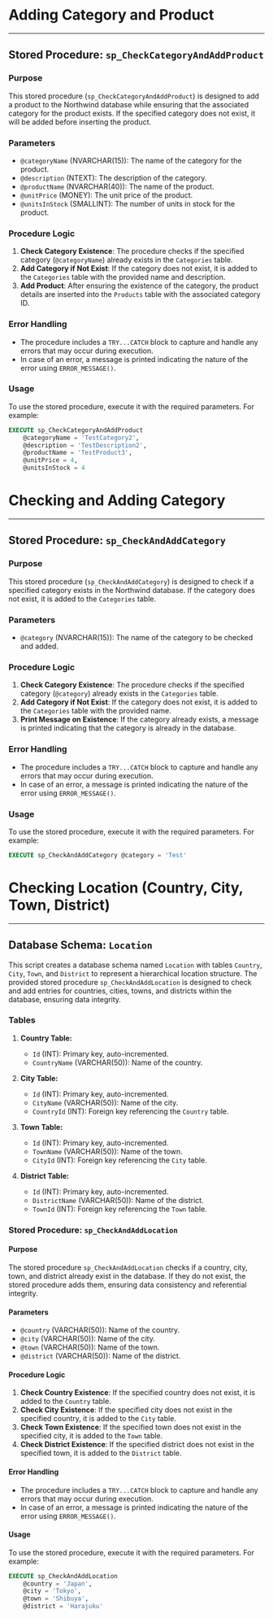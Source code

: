# Adding Category and Product 
---
## Stored Procedure: `sp_CheckCategoryAndAddProduct`

### Purpose
This stored procedure (`sp_CheckCategoryAndAddProduct`) is designed to add a product to the Northwind database while ensuring that the associated category for the product exists. If the specified category does not exist, it will be added before inserting the product.

### Parameters
- `@categoryName` (NVARCHAR(15)): The name of the category for the product.
- `@description` (NTEXT): The description of the category.
- `@productName` (NVARCHAR(40)): The name of the product.
- `@unitPrice` (MONEY): The unit price of the product.
- `@unitsInStock` (SMALLINT): The number of units in stock for the product.

### Procedure Logic
1. **Check Category Existence**: The procedure checks if the specified category (`@categoryName`) already exists in the `Categories` table.
2. **Add Category if Not Exist**: If the category does not exist, it is added to the `Categories` table with the provided name and description.
3. **Add Product**: After ensuring the existence of the category, the product details are inserted into the `Products` table with the associated category ID.

### Error Handling
- The procedure includes a `TRY...CATCH` block to capture and handle any errors that may occur during execution.
- In case of an error, a message is printed indicating the nature of the error using `ERROR_MESSAGE()`.

### Usage
To use the stored procedure, execute it with the required parameters. For example:

```sql
EXECUTE sp_CheckCategoryAndAddProduct 
    @categoryName = 'TestCategory2', 
    @description = 'TestDescription2', 
    @productName = 'TestProduct3',
    @unitPrice = 4,
    @unitsInStock = 4
```
# Checking and Adding Category
---
## Stored Procedure: `sp_CheckAndAddCategory`

### Purpose
This stored procedure (`sp_CheckAndAddCategory`) is designed to check if a specified category exists in the Northwind database. If the category does not exist, it is added to the `Categories` table.

### Parameters
- `@category` (NVARCHAR(15)): The name of the category to be checked and added.

### Procedure Logic
1. **Check Category Existence**: The procedure checks if the specified category (`@category`) already exists in the `Categories` table.
2. **Add Category if Not Exist**: If the category does not exist, it is added to the `Categories` table with the provided name.
3. **Print Message on Existence**: If the category already exists, a message is printed indicating that the category is already in the database.

### Error Handling
- The procedure includes a `TRY...CATCH` block to capture and handle any errors that may occur during execution.
- In case of an error, a message is printed indicating the nature of the error using `ERROR_MESSAGE()`.

### Usage
To use the stored procedure, execute it with the required parameters. For example:

```sql
EXECUTE sp_CheckAndAddCategory @category = 'Test'
```
# Checking Location (Country, City, Town, District)
---
## Database Schema: `Location`

This script creates a database schema named `Location` with tables `Country`, `City`, `Town`, and `District` to represent a hierarchical location structure. The provided stored procedure `sp_CheckAndAddLocation` is designed to check and add entries for countries, cities, towns, and districts within the database, ensuring data integrity.

### Tables

1. **Country Table:**
   - `Id` (INT): Primary key, auto-incremented.
   - `CountryName` (VARCHAR(50)): Name of the country.

2. **City Table:**
   - `Id` (INT): Primary key, auto-incremented.
   - `CityName` (VARCHAR(50)): Name of the city.
   - `CountryId` (INT): Foreign key referencing the `Country` table.

3. **Town Table:**
   - `Id` (INT): Primary key, auto-incremented.
   - `TownName` (VARCHAR(50)): Name of the town.
   - `CityId` (INT): Foreign key referencing the `City` table.

4. **District Table:**
   - `Id` (INT): Primary key, auto-incremented.
   - `DistrictName` (VARCHAR(50)): Name of the district.
   - `TownId` (INT): Foreign key referencing the `Town` table.

### Stored Procedure: `sp_CheckAndAddLocation`

#### Purpose
The stored procedure `sp_CheckAndAddLocation` checks if a country, city, town, and district already exist in the database. If they do not exist, the stored procedure adds them, ensuring data consistency and referential integrity.

#### Parameters
- `@country` (VARCHAR(50)): Name of the country.
- `@city` (VARCHAR(50)): Name of the city.
- `@town` (VARCHAR(50)): Name of the town.
- `@district` (VARCHAR(50)): Name of the district.

#### Procedure Logic
1. **Check Country Existence**: If the specified country does not exist, it is added to the `Country` table.
2. **Check City Existence**: If the specified city does not exist in the specified country, it is added to the `City` table.
3. **Check Town Existence**: If the specified town does not exist in the specified city, it is added to the `Town` table.
4. **Check District Existence**: If the specified district does not exist in the specified town, it is added to the `District` table.

#### Error Handling
- The procedure includes a `TRY...CATCH` block to capture and handle any errors that may occur during execution.
- In case of an error, a message is printed indicating the nature of the error using `ERROR_MESSAGE()`.

#### Usage
To use the stored procedure, execute it with the required parameters. For example:

```sql
EXECUTE sp_CheckAndAddLocation 
    @country = 'Japan', 
    @city = 'Tokyo', 
    @town = 'Shibuya', 
    @district = 'Harajuku'
```
